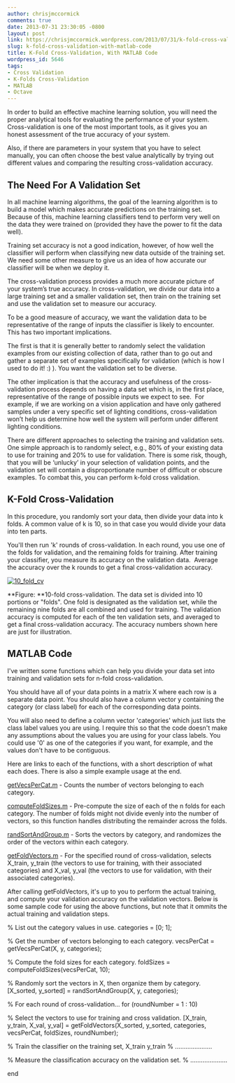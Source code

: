 ```yaml
---
author: chrisjmccormick
comments: true
date: 2013-07-31 23:30:05 -0800
layout: post
link: https://chrisjmccormick.wordpress.com/2013/07/31/k-fold-cross-validation-with-matlab-code/
slug: k-fold-cross-validation-with-matlab-code
title: K-Fold Cross-Validation, With MATLAB Code
wordpress_id: 5646
tags:
- Cross Validation
- K-Folds Cross-Validation
- MATLAB
- Octave
---
```


In order to build an effective machine learning solution, you will need the proper analytical tools for evaluating the performance of your system. Cross-validation is one of the most important tools, as it gives you an honest assessment of the true accuracy of your system.

Also, if there are parameters in your system that you have to select manually, you can often choose the best value analytically by trying out different values and comparing the resulting cross-validation accuracy.


## The Need For A Validation Set


In all machine learning algorithms, the goal of the learning algorithm is to build a model which makes accurate predictions on the training set. Because of this, machine learning classifiers tend to perform very well on the data they were trained on (provided they have the power to fit the data well).

Training set accuracy is not a good indication, however, of how well the classifier will perform when classifying new data outside of the training set. We need some other measure to give us an idea of how accurate our classifier will be when we deploy it.

The cross-validation process provides a much more accurate picture of your system’s true accuracy. In cross-validation, we divide our data into a large training set and a smaller validation set, then train on the training set and use the validation set to measure our accuracy.

To be a good measure of accuracy, we want the validation data to be representative of the range of inputs the classifier is likely to encounter.  This has two important implications.

The first is that it is generally better to randomly select the validation examples from our existing collection of data, rather than to go out and gather a separate set of examples specifically for validation (which is how I used to do it! :) ). You want the validation set to be diverse.

The other implication is that the accuracy and usefulness of the cross-validation process depends on having a data set which is, in the first place, representative of the range of possible inputs we expect to see.  For example, if we are working on a vision application and have only gathered samples under a very specific set of lighting conditions, cross-validation won’t help us determine how well the system will perform under different lighting conditions.

There are different approaches to selecting the training and validation sets. One simple approach is to randomly select, e.g., 80% of your existing data to use for training and 20% to use for validation. There is some risk, though, that you will be ‘unlucky’ in your selection of validation points, and the validation set will contain a disproportionate number of difficult or obscure examples. To combat this, you can perform k-fold cross validation.


## K-Fold Cross-Validation


In this procedure, you randomly sort your data, then divide your data into k folds. A common value of k is 10, so in that case you would divide your data into ten parts.

You'll then run 'k' rounds of cross-validation. In each round, you use one of the folds for validation, and the remaining folds for training. After training your classifier, you measure its accuracy on the validation data.  Average the accuracy over the k rounds to get a final cross-validation accuracy.

[![10_fold_cv](http://chrisjmccormick.files.wordpress.com/2013/07/10_fold_cv.png)](http://chrisjmccormick.files.wordpress.com/2013/07/10_fold_cv.png)


**Figure: **10-fold cross-validation. The data set is divided into 10 portions or "folds". One fold is designated as the validation set, while the remaining nine folds are all combined and used for training. The validation accuracy is computed for each of the ten validation sets, and averaged to get a final cross-validation accuracy. The accuracy numbers shown here are just for illustration.





## MATLAB Code


I've written some functions which can help you divide your data set into training and validation sets for n-fold cross-validation.

You should have all of your data points in a matrix X where each row is a separate data point. You should also have a column vector y containing the category (or class label) for each of the corresponding data points.

You will also need to define a column vector 'categories' which just lists the class label values you are using. I require this so that the code doesn't make any assumptions about the values you are using for your class labels. You could use '0' as one of the categories if you want, for example, and the values don't have to be contiguous.

Here are links to each of the functions, with a short description of what each does. There is also a simple example usage at the end.

[getVecsPerCat.m](https://www.dropbox.com/s/c97ibrlum5qom75/getVecsPerCat.m?dl=0) - Counts the number of vectors belonging to each category.

[computeFoldSizes.m](https://www.dropbox.com/s/5c9aeufxildijcx/computeFoldSizes.m?dl=0) - Pre-compute the size of each of the n folds for each category. The number of folds might not divide evenly into the number of vectors, so this function handles distributing the remainder across the folds.

[randSortAndGroup.m](https://www.dropbox.com/s/wdavzcosu3k7s51/randSortAndGroup.m?dl=0) - Sorts the vectors by category, and randomizes the order of the vectors within each category.

[getFoldVectors.m](https://www.dropbox.com/s/hocy73dky01mjg5/getFoldVectors.m?dl=0) - For the specified round of cross-validation, selects X_train, y_train (the vectors to use for training, with their associated categories) and X_val, y_val (the vectors to use for validation, with their associated categories).

After calling getFoldVectors, it's up to you to perform the actual training, and compute your validation accuracy on the validation vectors. Below is some sample code for using the above functions, but note that it ommits the actual training and validation steps.


% List out the category values in use.
categories = [0; 1];




% Get the number of vectors belonging to each category.
vecsPerCat = getVecsPerCat(X, y, categories);




% Compute the fold sizes for each category.
foldSizes = computeFoldSizes(vecsPerCat, 10);




% Randomly sort the vectors in X, then organize them by category.
[X_sorted, y_sorted] = randSortAndGroup(X, y, categories);




% For each round of cross-validation...
for (roundNumber = 1 : 10)


% Select the vectors to use for training and cross validation.
[X_train, y_train, X_val, y_val] = getFoldVectors(X_sorted, y_sorted, categories, vecsPerCat, foldSizes, roundNumber);


% Train the classifier on the training set, X_train y_train
% .....................


% Measure the classification accuracy on the validation set.
% .....................

end
